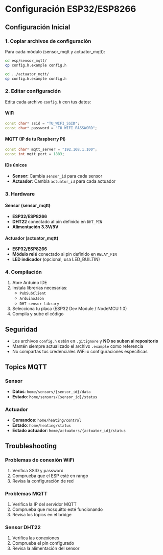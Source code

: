 # Configuración ESP32/ESP8266

## Configuración Inicial

### 1. Copiar archivos de configuración

Para cada módulo (sensor_mqtt y actuator_mqtt):

```bash
cd esp/sensor_mqtt/
cp config.h.example config.h

cd ../actuator_mqtt/
cp config.h.example config.h
```

### 2. Editar configuración

Edita cada archivo `config.h` con tus datos:

#### WiFi
```cpp
const char* ssid = "TU_WIFI_SSID";
const char* password = "TU_WIFI_PASSWORD";
```

#### MQTT (IP de tu Raspberry Pi)
```cpp
const char* mqtt_server = "192.168.1.100";
const int mqtt_port = 1883;
```

#### IDs únicos
- **Sensor**: Cambia `sensor_id` para cada sensor
- **Actuador**: Cambia `actuator_id` para cada actuador

### 3. Hardware

#### Sensor (sensor_mqtt)
- **ESP32/ESP8266**
- **DHT22** conectado al pin definido en `DHT_PIN`
- **Alimentación 3.3V/5V**

#### Actuador (actuator_mqtt)
- **ESP32/ESP8266**
- **Módulo relé** conectado al pin definido en `RELAY_PIN`
- **LED indicador** (opcional, usa LED_BUILTIN)

### 4. Compilación

1. Abre Arduino IDE
2. Instala librerías necesarias:
   - `PubSubClient`
   - `ArduinoJson`
   - `DHT sensor library`
3. Selecciona tu placa (ESP32 Dev Module / NodeMCU 1.0)
4. Compila y sube el código

## Seguridad

- Los archivos `config.h` están en `.gitignore` y **NO se suben al repositorio**
- Mantén siempre actualizado el archivo `.example` como referencia
- No compartas tus credenciales WiFi o configuraciones específicas

## Topics MQTT

### Sensor
- **Datos**: `home/sensors/{sensor_id}/data`
- **Estado**: `home/sensors/{sensor_id}/status`

### Actuador
- **Comandos**: `home/heating/control`
- **Estado**: `home/heating/status`
- **Estado actuador**: `home/actuators/{actuator_id}/status`

## Troubleshooting

### Problemas de conexión WiFi
1. Verifica SSID y password
2. Comprueba que el ESP esté en rango
3. Revisa la configuración de red

### Problemas MQTT
1. Verifica la IP del servidor MQTT
2. Comprueba que mosquitto esté funcionando
3. Revisa los topics en el bridge

### Sensor DHT22
1. Verifica las conexiones
2. Comprueba el pin configurado
3. Revisa la alimentación del sensor